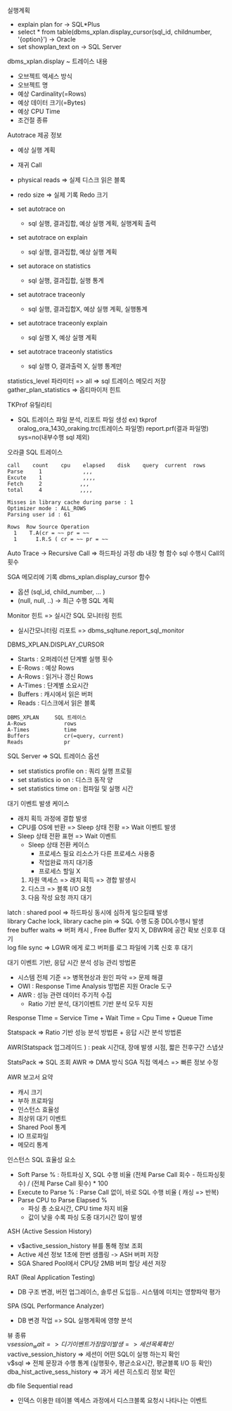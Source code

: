 실행계획 
  - explain plan for -> SQL*Plus
  - select * from table(dbms_xplan.display_cursor(sql_id, childnumber, '{option}') -> Oracle
  - set showplan_text on -> SQL Server

dbms_xplan.display ~ 트레이스 내용
  - 오브젝트 엑세스 방식
  - 오브젝트 명
  - 예상 Cardinality(=Rows)
  - 예상 데이터 크기(=Bytes)
  - 예상 CPU Time
  - 조건절 종류

Autotrace 제공 정보
  - 예상 실행 계획
  - 재귀 Call
  - physical reads => 실제 디스크 읽은 블록
  - redo size => 실제 기록 Redo 크기

  - set autotrace on
    - sql 실행, 결과집합, 예상 실행 계획, 실행계획 출력
  - set autotrace on explain
    - sql 실행, 결과집합, 예상 실행 계획
  - set autorace on statistics
    - sql 실행, 결과집합, 실행 통계
  - set autotrace traceonly
    - sql 실행, 결과집합X, 예상 실행 계획, 실행통계
  - set autotrace traceonly explain
    - sql 실행 X, 예상 실행 계획
  - set autotrace traceonly statistics
    - sql 실행 O, 결과출력 X, 실행 통계만
   
statistics_level 파라미터 => all => sql 트레이스 메모리 저장  
gather_plan_statistics => 옵티마이저 힌트

TKProf 유틸리티
  - SQL 트레이스 파일 분석, 리포트 파일 생성
    ex) tkprof oralog_ora_1430_oraking.trc(트레이스 파일명) report.prf(결과 파일명) sys=no(내부수행 sql 제외)

오라클 SQL 트레이스
```
call    count    cpu    elapsed    disk    query  current  rows
Parse     1             ,,,
Excute    1             ,,,,
Fetch     2            ,,,
total     4            ,,,,

Misses in library cache during parse : 1
Optimizer mode : ALL_ROWS
Parsing user id : 61

Rows  Row Source Operation
  1    T.A(cr = ~~ pr = ~~
  1      I.R.S ( cr = ~~ pr = ~~
```

Auto Trace -> Recursive Call => 하드파싱 과정 db 내장 형 함수 sql 수행시 Call의 횟수  

SGA 메모리에 기록
dbms_xplan.display_cursor 함수
  - 옵션 (sql_id, child_number, ... )
  - (null, null, ..) -> 최근 수행 SQL 계획

Monitor 힌트 => 실시간 SQL 모니터링 힌트
  - 실시간모니터링 리포트 => dbms_sqltune.report_sql_monitor

DBMS_XPLAN.DISPLAY_CURSOR
  - Starts : 오퍼레이션 단계별 실행 횟수
  - E-Rows : 예상 Rows
  - A-Rows : 읽거나 갱신 Rows
  - A-Times : 단계별 소요시간
  - Buffers : 캐시에서 읽은 버퍼
  - Reads : 디스크에서 읽은 블록 

```
DBMS_XPLAN     SQL 트레이스
A-Rows            rows
A-Times           time
Buffers           cr(=query, current)
Reads             pr
```

SQL Server => SQL 트레이스 옵션
  - set statistics profile on : 쿼리 실행 프로필
  - set statistics io on : 디스크 동작 양
  - set statistics time on : 컴파일 및 실행 시간

대기 이벤트 발생 케이스
  - 래치 획득 과정에 결합 발생
  - CPU를 OS에 반환 => Sleep 상태 전황 => Wait 이벤트 발생
  - Sleep 상태 전환 표현 => Wait 이벤트
    - Sleep 상태 전환 케이스
      - 프로세스 필요 리소스가 다른 프로세스 사용중
      - 작업완료 까지 대기중
      - 프로세스 할일 X
    1. 자원 액세스 => 래치 획득 => 경합 발생시
    2. 디스크 => 블록 I/O 요청
    3. 다음 작성 요청 까지 대기

latch : shared pool => 하드파싱 동시에 심하게 일으킬떄 발생  
library Cache lock, library cache pin => SQL 수행 도중 DDL수행시 발생  
free buffer waits => 버퍼 캐시 , Free Buffer 찾지 X, DBWR에 공간 확보 신호후 대기  
log file sync => LGWR 에게 로그 버퍼를 로그 파일에 기록 신호 후 대기

대기 이벤트 기반, 응답 시간 분석 성능 관리 방법론
  - 시스템 전체 기준 => 병목현상과 원인 파악 => 문제 해결
  - OWI : Response Time Analysis 방법론 지원 Oracle 도구
  - AWR : 성능 관련 데이터 주기적 수집
    - Ratio 기반 분석, 대기이벤트 기반 분석 모두 지원

Response TIme = Service Time + Wait Time = Cpu Time + Queue Time  

Statspack => Ratio 기반 성능 분석 방법론 + 응답 시간 분석 방법론

AWR(Statspack 업그레이드 ) : peak 시간대, 장애 발생 시점, 짧은 전후구간 스냅샷

StatsPack => SQL 조회
AWR => DMA 방식 SGA 직접 엑세스 => 빠른 정보 수정

AWR 보고서 요약
  - 캐시 크기
  - 부하 프로파일
  - 인스턴스 효율성
  - 최상위 대기 이벤트
  - Shared Pool 통계
  - IO 프로파일
  - 메모리 통계

인스턴스 SQL 효율성 요소
  - Soft Parse % : 하트파싱 X, SQL 수행 비율
    (전체 Parse Call 회수 - 하드파싱횟수) / (전체 Parse Call 횟수) * 100
  - Execute to Parse % : Parse Call 없이, 바로 SQL 수행 비율 ( 캐싱 => 반복)
  - Parse CPU to Parse Elapsed %
      - 파싱 총 소요시간, CPU time 차지 비율
      - 값이 낮을 수록 파싱 도중 대기시간 많이 발생
   
ASH (Active Session History)
  - v$active_session_history 뷰를 통해 정보 조회
  - Active 세션 정보 1초에 한번 샘플링 -> ASH 버퍼 저장
  - SGA Shared Pool에서 CPU당 2MB 버퍼 할당 세션 저장

RAT (Real Application Testing)
  - DB 구조 변경, 버전 업그레이스, 솔루션 도입등.. 시스템에 미치는 영향파악 평가

SPA (SQL Performance Analyzer)
  - DB 변경 작업 => SQL 실행계획에 영향 분석
 
뷰 종류  
v$session_wait => 디기 이벤트 가장 많이 발생 => 세션 목록 확인  
v$active_session_history => 세션이 어떤 SQL이 실행 하는지 확인  
v$sql => 전체 문장과 수행 통계 (실행횟수, 평균소요시간, 평균블록 I/O 등 확인)  
dba_hist_active_sess_history => 과거 세션 히스토리 정보 확인  

db file Sequential read
  - 인덱스 이용한 테이블 엑세스 과정에서 디스크블록 요청시 나타나는 이벤트
 
